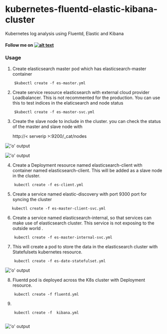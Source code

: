 # kubernetes-fluentd-elastic-kibana-cluster
Kubernetes log analysis using Fluentd, Elastic and Kibana


#### Follow me on [![alt text][1.1]][1]

### Usage

1. Create elasticsearch master pod which has elasticsearch-master container

```
    $kubectl create -f es-master.yml
```

2. Create service resource elasticsearch with external cloud provider Loadbalancer. This is not recommented for the production. You can use this to test indices in the elaticsearch and node status  

```
    $kubectl create -f es-master-svc.yml
```

3. Create the slave node to include in the cluster. you can check the status of the master and slave node with 

    http://< serverip >:9200/_cat/nodes

!['o' output](http://i.imgur.com/UmZsXYU.png)

!['o' output](http://i.imgur.com/KHetkud.png)

4. Create a Deployment resource named elasticsearch-client with container named elasticsearch-client. This will be added as a slave node
   in the cluster. 

```
    kubectl create -f es-client.yml

```

5. Create a service named  elastic-discovery with port 9300 port for syncing the cluster 

```
   kubectl create -f es-master-client-svc.yml

```

6. Create a service named elasticsearch-internal, so that services can make use of elasticsearch cluster. This service is not exposing to the outside world .

```
    kubectl create -f es-master-internal-svc.yml

```
 7. This will create a pod to store the data in the elasticsearch cluster with Statefulsets kubernetes resource. 
 
```
    kubectl create -f es-date-statefulset.yml

```
    
 !['o' output](http://i.imgur.com/WjMNfy0.png)

8. Fluentd pod  is deployed across the K8s cluster with Deployment resource. 

```
    kubectl create -f fluentd.yml

```
9. 

```
    kubectl create -f  kibana.yml 
 
 ``` 


!['o' output](http://i.imgur.com/CcptHnN.png)



[1.1]: http://i.imgur.com/tXSoThF.png (twitter icon with padding)
[1]: http://www.twitter.com/rahulkrishnanra

